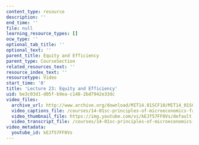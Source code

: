 ```yaml
---
content_type: resource
description: ''
end_time: ''
file: null
learning_resource_types: []
ocw_type: ''
optional_tab_title: ''
optional_text: ''
parent_title: Equity and Efficiency
parent_type: CourseSection
related_resources_text: ''
resource_index_text: ''
resourcetype: Video
start_time: '0'
title: 'Lecture 23: Equity and Efficiency'
uid: be3c03d1-d05f-b9ea-c148-2bd7942e33dc
video_files:
  archive_url: http://www.archive.org/download/MIT14.01SCF10/MIT14_01SCF10_lec23_300k.mp4
  video_captions_file: /courses/14-01sc-principles-of-microeconomics-fall-2011/b4a912c6d90f53ff8fd65feaa8bda9a2_kEJf57FF0Vs.vtt
  video_thumbnail_file: https://img.youtube.com/vi/kEJf57FF0Vs/default.jpg
  video_transcript_file: /courses/14-01sc-principles-of-microeconomics-fall-2011/52d685f830b8e06e000be41c76074485_kEJf57FF0Vs.pdf
video_metadata:
  youtube_id: kEJf57FF0Vs
---
```


